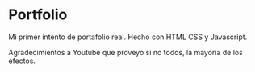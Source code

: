 # Portfolio

Mi primer intento de portafolio real.
Hecho con HTML CSS y Javascript.

Agradecimientos a Youtube que proveyo si no todos, la mayoría de los efectos.

